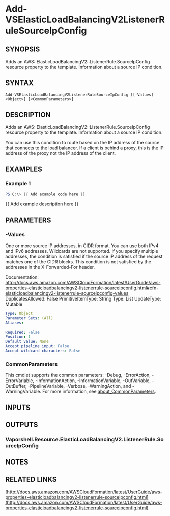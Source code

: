# Add-VSElasticLoadBalancingV2ListenerRuleSourceIpConfig

## SYNOPSIS
Adds an AWS::ElasticLoadBalancingV2::ListenerRule.SourceIpConfig resource property to the template.
Information about a source IP condition.

## SYNTAX

```
Add-VSElasticLoadBalancingV2ListenerRuleSourceIpConfig [[-Values] <Object>] [<CommonParameters>]
```

## DESCRIPTION
Adds an AWS::ElasticLoadBalancingV2::ListenerRule.SourceIpConfig resource property to the template.
Information about a source IP condition.

You can use this condition to route based on the IP address of the source that connects to the load balancer.
If a client is behind a proxy, this is the IP address of the proxy not the IP address of the client.

## EXAMPLES

### Example 1
```powershell
PS C:\> {{ Add example code here }}
```

{{ Add example description here }}

## PARAMETERS

### -Values
One or more source IP addresses, in CIDR format.
You can use both IPv4 and IPv6 addresses.
Wildcards are not supported.
If you specify multiple addresses, the condition is satisfied if the source IP address of the request matches one of the CIDR blocks.
This condition is not satisfied by the addresses in the X-Forwarded-For header.

Documentation: http://docs.aws.amazon.com/AWSCloudFormation/latest/UserGuide/aws-properties-elasticloadbalancingv2-listenerrule-sourceipconfig.html#cfn-elasticloadbalancingv2-listenerrule-sourceipconfig-values
DuplicatesAllowed: False
PrimitiveItemType: String
Type: List
UpdateType: Mutable

```yaml
Type: Object
Parameter Sets: (All)
Aliases:

Required: False
Position: 1
Default value: None
Accept pipeline input: False
Accept wildcard characters: False
```

### CommonParameters
This cmdlet supports the common parameters: -Debug, -ErrorAction, -ErrorVariable, -InformationAction, -InformationVariable, -OutVariable, -OutBuffer, -PipelineVariable, -Verbose, -WarningAction, and -WarningVariable. For more information, see [about_CommonParameters](http://go.microsoft.com/fwlink/?LinkID=113216).

## INPUTS

## OUTPUTS

### Vaporshell.Resource.ElasticLoadBalancingV2.ListenerRule.SourceIpConfig
## NOTES

## RELATED LINKS

[http://docs.aws.amazon.com/AWSCloudFormation/latest/UserGuide/aws-properties-elasticloadbalancingv2-listenerrule-sourceipconfig.html](http://docs.aws.amazon.com/AWSCloudFormation/latest/UserGuide/aws-properties-elasticloadbalancingv2-listenerrule-sourceipconfig.html)

